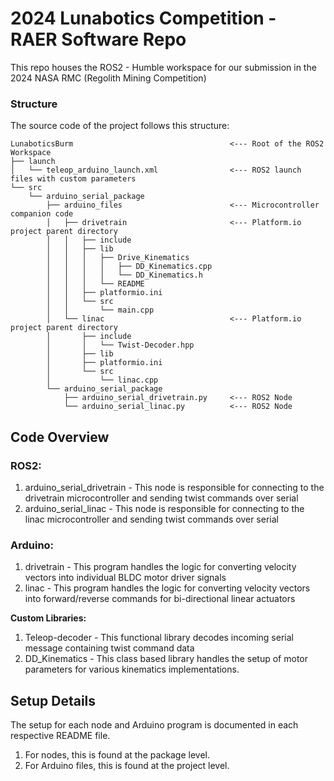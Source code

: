 # 2024 Lunabotics Competition - RAER Software Repo

This repo houses the ROS2 - Humble workspace for our submission in the 2024 NASA RMC (Regolith Mining Competition)


### Structure

The source code of the project follows this structure:

```
LunaboticsBurm                                   <--- Root of the ROS2 Workspace
├── launch
│   └── teleop_arduino_launch.xml                <--- ROS2 launch files with custom parameters
└── src
    └── arduino_serial_package
        ├── arduino_files                        <--- Microcontroller companion code
        │   ├── drivetrain                       <--- Platform.io project parent directory
        │   │   ├── include
        │   │   ├── lib
        │   │   │   ├── Drive_Kinematics
        │   │   │   │   ├── DD_Kinematics.cpp
        │   │   │   │   └── DD_Kinematics.h
        │   │   │   └── README
        │   │   ├── platformio.ini
        │   │   └── src
        │   │       └── main.cpp
        │   └── linac                            <--- Platform.io project parent directory
        │       ├── include
        │       │   └── Twist-Decoder.hpp
        │       ├── lib
        │       ├── platformio.ini
        │       └── src
        │           └── linac.cpp
        └── arduino_serial_package
            ├── arduino_serial_drivetrain.py     <--- ROS2 Node
            └── arduino_serial_linac.py          <--- ROS2 Node
```

## Code Overview

### ROS2:

1. arduino_serial_drivetrain - This node is responsible for connecting to the drivetrain microcontroller and sending twist commands over serial
2. arduino_serial_linac - This node is responsible for connecting to the linac microcontroller and sending twist commands over serial

### Arduino:

1. drivetrain - This program handles the logic for converting velocity vectors into individual BLDC motor driver signals
2. linac - This program handles the logic for converting velocity vectors into forward/reverse commands for bi-directional linear actuators

**Custom Libraries:**
1. Teleop-decoder - This functional library decodes incoming serial message containing twist command data
2. DD_Kinematics - This class based library handles the setup of motor parameters for various kinematics implementations.

## Setup Details

The setup for each node and Arduino program is documented in each respective README file.

1. For nodes, this is found at the package level.
2. For Arduino files, this is found at the project level.
